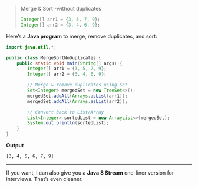 > Merge & Sort -without duplicates
> ```java
> Integer[] arr1 = {3, 5, 7, 9};
> Integer[] arr2 = {3, 4, 6, 9};
> ```

Here’s a **Java program** to merge, remove duplicates, and sort:

```java
import java.util.*;

public class MergeSortNoDuplicates {
    public static void main(String[] args) {
        Integer[] arr1 = {3, 5, 7, 9};
        Integer[] arr2 = {3, 4, 6, 9};

        // Merge & remove duplicates using Set
        Set<Integer> mergedSet = new TreeSet<>();
        mergedSet.addAll(Arrays.asList(arr1));
        mergedSet.addAll(Arrays.asList(arr2));

        // Convert back to List/Array
        List<Integer> sortedList = new ArrayList<>(mergedSet);
        System.out.println(sortedList);
    }
}
```

**Output**

```
[3, 4, 5, 6, 7, 9]
```

---

If you want, I can also give you a **Java 8 Stream** one-liner version for interviews. That’s even cleaner.
